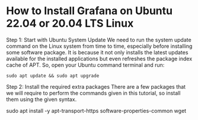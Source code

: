 # How to Install Grafana on Ubuntu 22.04 or 20.04 LTS Linux
Step 1: Start with Ubuntu System Update
We need to run the system update command on the  Linux system from time to time, especially before  installing some software package. It is because it not only installs the latest updates available for the  installed applications but even refreshes the package index cache of APT. So, open your  Ubuntu command terminal and run:
```
sudo apt update && sudo apt upgrade
```
Step 2: Install the required extra packages
There are a few packages that we will require to perform the commands given in this tutorial, so install them using the given syntax.

sudo apt install -y apt-transport-https software-properties-common wget
